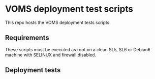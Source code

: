 # VOMS deployment test scripts

This repo hosts the VOMS deployment tests scripts.

## Requirements

These scripts must be executed as root on a clean SL5, SL6 or Debian6 machine with SELINUX and firewall
disabled.

## Deployment tests 

